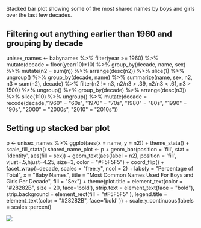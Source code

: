 Stacked bar plot showing some of the most shared names by boys and girls over the last few decades.


## Filtering out anything earlier than 1960 and grouping by decade

unisex_names <- babynames %>%
  filter(year >= 1960) %>%
  mutate(decade = floor(year/10)*10) %>%
  group_by(decade, name, sex) %>%
  mutate(n2 = sum(n)) %>% 
  arrange(desc(n2)) %>% 
  slice(1) %>%
  ungroup() %>% 
  group_by(decade, name) %>%
  summarize(name, sex, n2, n3 = sum(n2), decade) %>%
  filter(n2 != n3, n2/n3 > .39, n2/n3 < .61, n3 > 1500) %>%
  ungroup() %>% 
  group_by(decade) %>% 
  arrange(desc(n3)) %>% 
  slice(1:10) %>% 
  ungroup() %>% 
  mutate(decade = recode(decade,"1960" = "60s", "1970" = "70s", "1980" = "80s", "1990" = "90s",
                         "2000" = "2000s", "2010" = "2010s"))


## Setting up stacked bar plot

p <- unisex_names %>% 
  ggplot(aes(x = name, y = n2)) +
  theme_stata() +
  scale_fill_stata()
 shared_name_plot <-    p +
   geom_bar(position = 'fill', stat = 'identity', aes(fill = sex)) +
    geom_text(aes(label = n2), position = 'fill', vjust=.5,hjust=4.25, size=3, 
              color = "#F5F5F5") +
  coord_flip()  +
  facet_wrap(~decade, scales = "free_y", ncol = 2) +
  labs(y = "Percentage of Total", x = "Baby Names",
       title = "Most Common Names Used For Boys and Girls Per Decade",
       fill = "Sex") +
  theme(plot.title = element_text(color = "#28282B", size = 20, face='bold'),
        strip.text = element_text(face = "bold"),
        strip.background = element_rect(fill = "#F5F5F5" ),
        legend.title = element_text(color = "#28282B", face='bold' )) + 
  scale_y_continuous(labels = scales::percent)
  
  
  <img src="/shared_name_plot.png"  />
